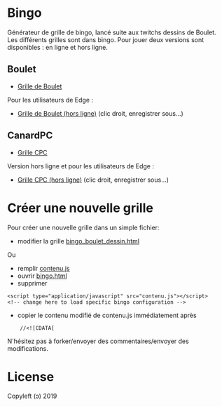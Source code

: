 # Bingo
Générateur de grille de bingo, lancé suite aux twitchs dessins de Boulet.
Les différents grilles sont dans bingo. Pour jouer deux versions sont disponibles : en ligne et hors ligne.

## Boulet
- [Grille de Boulet](http://htmlpreview.github.io/?https://raw.githubusercontent.com/Aerdalis/bingo/master/bingos/bingo_boulet_dessin.html)

Pour les utilisateurs de Edge :
- [Grille de Boulet (hors ligne)](https://raw.githubusercontent.com/Aerdalis/bingo/master/bingos/bingo_boulet_dessin.html) (clic droit, enregistrer sous...)

## CanardPC
- [Grille CPC](http://htmlpreview.github.io/?https://raw.githubusercontent.com/Aerdalis/bingo/master/bingos/bingo_stream_CPC.html)

Version hors ligne et pour les utilisateurs de Edge :
- [Grille CPC (hors ligne)](https://raw.githubusercontent.com/Aerdalis/bingo/master/bingos/bingo_stream_CPC.html) (clic droit, enregistrer sous...)

# Créer une nouvelle grille
Pour créer une nouvelle grille dans un simple fichier:
- modifier la grille [bingo_boulet_dessin.html](https://github.com/Aerdalis/bingo/blob/master/bingos/bingo_boulet_dessin.html)

Ou

- remplir [contenu.js](https://github.com/Aerdalis/bingo/blob/master/contenu.js)
- ouvrir [bingo.html](https://github.com/Aerdalis/bingo/blob/master/bingo.html)
- supprimer 
```
<script type="application/javascript" src="contenu.js"></script>	<!-- change here to load specific bingo configuration -->
```
- copier le contenu modifié de contenu.js immédiatement après 
```
	//<![CDATA[
```

N'hésitez pas à forker/envoyer des commentaires/envoyer des modifications.

# License
Copyleft (ↄ) 2019
